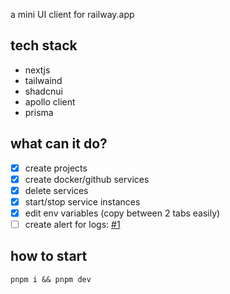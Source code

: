 a mini UI client for railway.app

## tech stack
- nextjs
- tailwaind
- shadcnui
- apollo client
- prisma

## what can it do?
- [x] create projects
- [x] create docker/github services
- [x] delete services
- [x] start/stop service instances
- [x] edit env variables (copy between 2 tabs easily)
- [ ] create alert for logs: [#1](https://github.com/KMKoushik/mini-rail/pull/1)

## how to start

```
pnpm i && pnpm dev
```
